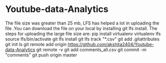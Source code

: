 # Youtube-data-Analytics
The file size was greater than 25 mb, LFS has helped a lot in uploading the file .You can download the file on your local by installing git lfs install.
The steps for uploading the large file size are:
pip install virtualenv
virtualenv lfs
source lfs/bin/activate
git lfs install
git lfs track "*.csv" 
git add .gitattributes
git init
ls
git remote add origin https://github.com/akshita2404/Youtube-data-Analytics
git remote -v
git add comments_all.csv
git commit -m "comments"
git push origin master
